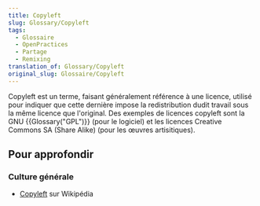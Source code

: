 ```yaml
---
title: Copyleft
slug: Glossary/Copyleft
tags:
  - Glossaire
  - OpenPractices
  - Partage
  - Remixing
translation_of: Glossary/Copyleft
original_slug: Glossaire/Copyleft
---
```

Copyleft est un terme, faisant généralement référence à une licence, utilisé pour indiquer que cette dernière impose la redistribution dudit travail sous la même licence que l'original. Des exemples de licences copyleft sont la GNU {{Glossary("GPL")}} (pour le logiciel) et les licences Creative Commons SA (Share Alike) (pour les œuvres artisitiques).

## Pour approfondir

### Culture générale

- [Copyleft](https://fr.wikipedia.org/wiki/Copyleft) sur Wikipédia

